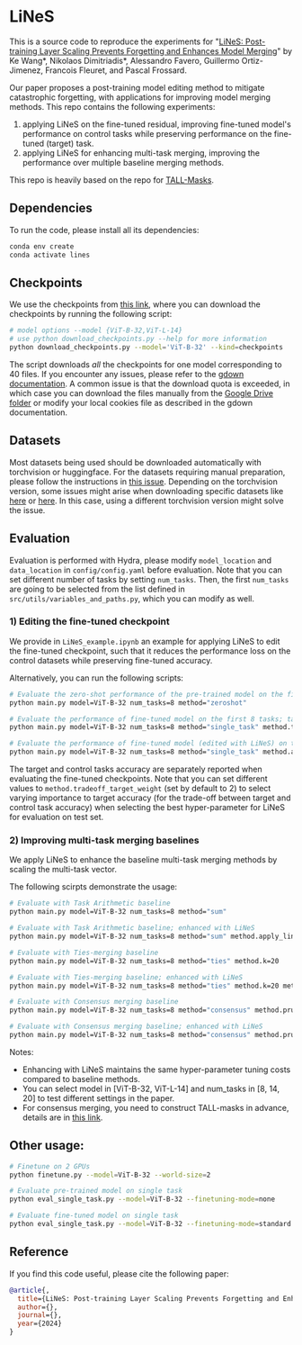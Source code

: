 # LiNeS

This is a source code to reproduce the experiments for "[LiNeS: Post-training Layer Scaling Prevents Forgetting and Enhances Model Merging](https://arxiv.org/abs/todo)" by Ke Wang*, Nikolaos Dimitriadis*, Alessandro Favero, Guillermo Ortiz-Jimenez, Francois Fleuret, and Pascal Frossard. 

Our paper proposes a post-training model editing method to mitigate catastrophic forgetting, with applications for improving model merging methods.
This repo contains the following experiments:
1) applying LiNeS on the fine-tuned residual, improving fine-tuned model's performance on control tasks while preserving performance on the fine-tuned (target) task.
2) applying LiNeS for enhancing multi-task merging, improving the performance over multiple baseline merging methods.

This repo is heavily based on the repo for [TALL-Masks](https://github.com/nik-dim/tall_masks).

<!-- ![](figures/illustration.png) -->

## Dependencies

To run the code, please install all its dependencies:
```sh
conda env create
conda activate lines
```

## Checkpoints
We use the checkpoints from [this link](https://drive.google.com/drive/folders/15ParSng4d5xSdaWdBFsg1617zPXT8Dae?usp=sharing), where you can download the checkpoints by running the following script:
```bash
# model options --model {ViT-B-32,ViT-L-14} 
# use python download_checkpoints.py --help for more information
python download_checkpoints.py --model='ViT-B-32' --kind=checkpoints
```

The script downloads *all* the checkpoints for one model corresponding to 40 files. If you encounter any issues, please refer to the [gdown documentation](https://github.com/wkentaro/gdown?tab=readme-ov-file#faq). A common issue is that the download quota is exceeded, in which case you can download the files manually from the [Google Drive folder](https://drive.google.com/drive/folders/15ParSng4d5xSdaWdBFsg1617zPXT8Dae?usp=sharing) or modify your local cookies file as described in the gdown documentation.

## Datasets
Most datasets being used should be downloaded automatically with torchvision or huggingface. For the datasets requiring manual preparation, please follow the instructions in [this issue](https://github.com/mlfoundations/task_vectors/issues/1). Depending on the torchvision version, some issues might arise when downloading specific datasets like [here](https://github.com/basveeling/pcam/issues/4) or [here](https://github.com/pytorch/vision/issues/5662). In this case, using a different torchvision version might solve the issue. 

## Evaluation
Evaluation is performed with Hydra, please modify `model_location` and `data_location` in `config/config.yaml` before evaluation. Note that you can set different number of tasks by setting `num_tasks`. Then, the first `num_tasks` are going to be selected from the list defined in `src/utils/variables_and_paths.py`, which you can modify as well.

### 1) Editing the fine-tuned checkpoint

We provide in `LiNeS_example.ipynb` an example for applying LiNeS to edit the fine-tuned checkpoint, such that it reduces the performance loss on the control datasets while preserving fine-tuned accuracy.

Alternatively, you can run the following scripts:

```bash
# Evaluate the zero-shot performance of the pre-trained model on the first 8 tasks
python main.py model=ViT-B-32 num_tasks=8 method="zeroshot"

# Evaluate the performance of fine-tuned model on the first 8 tasks; task_index=0 indicates fine-tuned on the 0-th task
python main.py model=ViT-B-32 num_tasks=8 method="single_task" method.task_index=0

# Evaluate the performance of fine-tuned model (edited with LiNeS) on the first 8 tasks; task_index=0 indicates fine-tuned on the 0-th task
python main.py model=ViT-B-32 num_tasks=8 method="single_task" method.apply_lines=True method.task_index=0
```

The target and control tasks accuracy are separately reported when evaluating the fine-tuned checkpoints. Note that you can set different values to `method.tradeoff_target_weight` (set by default to 2) to select varying importance to target accuracy (for the trade-off between target and control task accuracy) when selecting the best hyper-parameter for LiNeS for evaluation on test set.

### 2) Improving multi-task merging baselines

We apply LiNeS to enhance the baseline multi-task merging methods by scaling the multi-task vector.

The following scirpts demonstrate the usage:
```bash
# Evaluate with Task Arithmetic baseline
python main.py model=ViT-B-32 num_tasks=8 method="sum"

# Evaluate with Task Arithmetic baseline; enhanced with LiNeS
python main.py model=ViT-B-32 num_tasks=8 method="sum" method.apply_lines=True

# Evaluate with Ties-merging baseline
python main.py model=ViT-B-32 num_tasks=8 method="ties" method.k=20

# Evaluate with Ties-merging baseline; enhanced with LiNeS
python main.py model=ViT-B-32 num_tasks=8 method="ties" method.k=20 method.apply_lines=True

# Evaluate with Consensus merging baseline
python main.py model=ViT-B-32 num_tasks=8 method="consensus" method.prun_thre_k=2

# Evaluate with Consensus merging baseline; enhanced with LiNeS
python main.py model=ViT-B-32 num_tasks=8 method="consensus" method.prun_thre_k=2 method.apply_lines=True
```

Notes:
* Enhancing with LiNeS maintains the same hyper-parameter tuning costs compared to baseline methods.
* You can select model in [ViT-B-32, ViT-L-14] and num_tasks in [8, 14, 20] to test different settings in the paper.
* For consensus merging, you need to construct TALL-masks in advance, details are in [this link](https://github.com/nik-dim/tall_masks).


## Other usage:

``` sh
# Finetune on 2 GPUs
python finetune.py --model=ViT-B-32 --world-size=2 

# Evaluate pre-trained model on single task
python eval_single_task.py --model=ViT-B-32 --finetuning-mode=none

# Evaluate fine-tuned model on single task
python eval_single_task.py --model=ViT-B-32 --finetuning-mode=standard

```

## Reference
If you find this code useful, please cite the following paper:
```bibtex
@article{,
  title={LiNeS: Post-training Layer Scaling Prevents Forgetting and Enhances Model Merging},
  author={},
  journal={},
  year={2024}
}
```